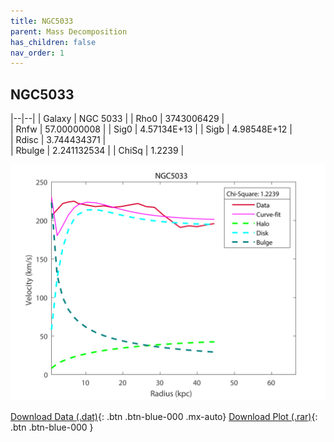```yaml
---
title: NGC5033
parent: Mass Decomposition
has_children: false
nav_order: 1
---
```


## NGC5033

|--|--|
| Galaxy    | NGC 5033	 |
| Rho0     |	3743006429		   |   
| Rnfw  | 57.00000008		  |
| Sig0     | 4.57134E+13		 |
| Sigb     | 4.98548E+12		|  
| Rdisc  | 3.744434371		|   
| Rbulge      | 2.241132534	 | 
| ChiSq | 1.2239 |

![](/assets/plot/NGC5033.jpg)

[Download Data (.dat)](https://raw.githubusercontent.com/adhitya-spas/Database/gh-pages/assets/data/NGC5033.dat){: .btn .btn-blue-000 .mx-auto}
[Download Plot (.rar)](https://github.com/adhitya-spas/Database/blob/gh-pages/assets/plot/NGC5033.rar?raw=true){: .btn .btn-blue-000 }
